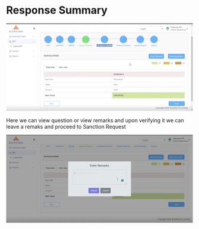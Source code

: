 # **Response Summary**


![alt text](image-5.png)

Here we can view question or view remarks and upon verifying it we can leave a remaks and proceed to Sanction Request

![alt text](image-6.png)


